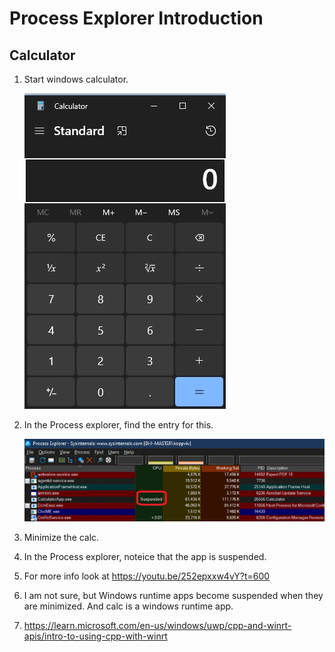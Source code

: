 # Process Explorer Introduction

## Calculator
1. Start windows calculator.

   ![Windows Calc](images/50_40Cal.jpg)

2. In the Process explorer, find the entry for this.

   ![Proc Explorer showing calc](images/50_50CalSuspended.jpg)

3. Minimize the calc.

4. In the Process explorer, noteice that the app is suspended. 
   
5. For more info look at https://youtu.be/252epxxw4vY?t=600

6. I am not sure, but Windows runtime apps become suspended when they are minimized. And calc is a windows runtime app.

7. https://learn.microsoft.com/en-us/windows/uwp/cpp-and-winrt-apis/intro-to-using-cpp-with-winrt

